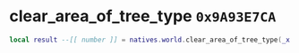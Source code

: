 # clear_area_of_tree_type `0x9A93E7CA`

```lua
local result --[[ number ]] = natives.world.clear_area_of_tree_type(_x --[[ number ]], _y --[[ number ]], _z --[[ number ]], _radius --[[ number ]], _unk4 --[[ number ]])
```
